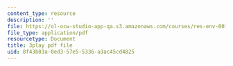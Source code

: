 ```yaml
---
content_type: resource
description: ''
file: https://ol-ocw-studio-app-qa.s3.amazonaws.com/courses/res-env-001-climate-action-hands-on-harnessing-science-with-communities-to-cut-carbon-january-iap-2017/8f43b03a0ed357e55336a3ac45cd4825_8C2M48Bc5Fw.pdf
file_type: application/pdf
resourcetype: Document
title: 3play pdf file
uid: 8f43b03a-0ed3-57e5-5336-a3ac45cd4825
---
```

